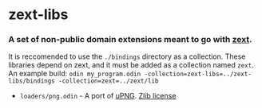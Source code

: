 # zext-libs
### A set of non-public domain extensions meant to go with [zext](https://github.com/zangent/zext).

It is reccomended to use the `./bindings` directory as a collection.
These libraries depend on zext, and it must be added as a collection named `zext`.
An example build: `odin my_program.odin -collection=zext-libs=../zext-libs/bindings -collection=zext=../zext/lib`

 + `loaders/png.odin` - A port of [uPNG](https://github.com/elanthis/upng). [Zlib license](https://tldrlegal.com/license/zlib-libpng-license-(zlib))
